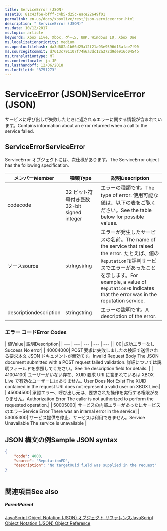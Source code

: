 ```yaml
---
title: ServiceError (JSON)
assetID: 81c43f6e-bfff-c4b5-d25c-eace22649f01
permalink: en-us/docs/xboxlive/rest/json-serviceerror.html
description: " ServiceError (JSON)"
ms.date: 10/12/2017
ms.topic: article
keywords: Xbox Live, Xbox, ゲーム, UWP, Windows 10, Xbox One
ms.localizationpriority: medium
ms.openlocfilehash: da3d682a1b66d25a12f21a93e9596d13afae7f90
ms.sourcegitcommit: d7613c791107f74b6a3dc12a372d9de916c0454b
ms.translationtype: MT
ms.contentlocale: ja-JP
ms.lasthandoff: 12/06/2018
ms.locfileid: "8751273"
---
```

# <a name="serviceerror-json"></a><span data-ttu-id="7ac05-104">ServiceError (JSON)</span><span class="sxs-lookup"><span data-stu-id="7ac05-104">ServiceError (JSON)</span></span>
<span data-ttu-id="7ac05-105">サービスに呼び出しが失敗したときに返されるエラーに関する情報が含まれています。</span><span class="sxs-lookup"><span data-stu-id="7ac05-105">Contains information about an error returned when a call to the service failed.</span></span> 
<a id="ID4EN"></a>

 
## <a name="serviceerror"></a><span data-ttu-id="7ac05-106">ServiceError</span><span class="sxs-lookup"><span data-stu-id="7ac05-106">ServiceError</span></span>
 
<span data-ttu-id="7ac05-107">ServiceError オブジェクトには、次仕様があります。</span><span class="sxs-lookup"><span data-stu-id="7ac05-107">The ServiceError object has the following specification.</span></span>
 
| <span data-ttu-id="7ac05-108">メンバー</span><span class="sxs-lookup"><span data-stu-id="7ac05-108">Member</span></span>| <span data-ttu-id="7ac05-109">種類</span><span class="sxs-lookup"><span data-stu-id="7ac05-109">Type</span></span>| <span data-ttu-id="7ac05-110">説明</span><span class="sxs-lookup"><span data-stu-id="7ac05-110">Description</span></span>| 
| --- | --- | --- | 
| <span data-ttu-id="7ac05-111">code</span><span class="sxs-lookup"><span data-stu-id="7ac05-111">code</span></span>| <span data-ttu-id="7ac05-112">32 ビット符号付き整数</span><span class="sxs-lookup"><span data-stu-id="7ac05-112">32-bit signed integer</span></span> | <span data-ttu-id="7ac05-113">エラーの種類です。</span><span class="sxs-lookup"><span data-stu-id="7ac05-113">The type of error.</span></span> <span data-ttu-id="7ac05-114">使用可能な値は、以下の表をご覧ください。</span><span class="sxs-lookup"><span data-stu-id="7ac05-114">See the table below for possible values.</span></span> | 
| <span data-ttu-id="7ac05-115">ソース</span><span class="sxs-lookup"><span data-stu-id="7ac05-115">source</span></span>| <span data-ttu-id="7ac05-116">string</span><span class="sxs-lookup"><span data-stu-id="7ac05-116">string</span></span> | <span data-ttu-id="7ac05-117">エラーが発生したサービスの名前。</span><span class="sxs-lookup"><span data-stu-id="7ac05-117">The name of the service that raised the error.</span></span> <span data-ttu-id="7ac05-118">たとえば、値の<code>ReputationFD</code>評判サービスでエラーがあったことを示します。</span><span class="sxs-lookup"><span data-stu-id="7ac05-118">For example, a value of <code>ReputationFD</code> indicates that the error was in the reputation service.</span></span> | 
| <span data-ttu-id="7ac05-119">description</span><span class="sxs-lookup"><span data-stu-id="7ac05-119">description</span></span>| <span data-ttu-id="7ac05-120">string</span><span class="sxs-lookup"><span data-stu-id="7ac05-120">string</span></span>| <span data-ttu-id="7ac05-121">エラーの説明です。</span><span class="sxs-lookup"><span data-stu-id="7ac05-121">A description of the error.</span></span> | 
 
<a id="ID4EBC"></a>

 
### <a name="error-codes"></a><span data-ttu-id="7ac05-122">エラー コード</span><span class="sxs-lookup"><span data-stu-id="7ac05-122">Error Codes</span></span>
 
| <span data-ttu-id="7ac05-123">値</span><span class="sxs-lookup"><span data-stu-id="7ac05-123">Value</span></span>| <span data-ttu-id="7ac05-124">説明</span><span class="sxs-lookup"><span data-stu-id="7ac05-124">Description</span></span>| 
| --- | --- | --- | --- | --- | 
| <span data-ttu-id="7ac05-125">0</span><span class="sxs-lookup"><span data-stu-id="7ac05-125">0</span></span>| <span data-ttu-id="7ac05-126">成功エラーなし</span><span class="sxs-lookup"><span data-stu-id="7ac05-126">Success No error</span></span>| 
| <span data-ttu-id="7ac05-127">4000</span><span class="sxs-lookup"><span data-stu-id="7ac05-127">4000</span></span>| <span data-ttu-id="7ac05-128">POST 要求に失敗しましたの検証で送信される要求本文 JSON ドキュメントが無効です。</span><span class="sxs-lookup"><span data-stu-id="7ac05-128">Invalid Request Body The JSON document submitted with a POST request failed validation.</span></span> <span data-ttu-id="7ac05-129">詳細については説明フィールドを参照してください。</span><span class="sxs-lookup"><span data-stu-id="7ac05-129">See the description field for details.</span></span> | 
| <span data-ttu-id="7ac05-130">4100</span><span class="sxs-lookup"><span data-stu-id="7ac05-130">4100</span></span>| <span data-ttu-id="7ac05-131">ユーザーがいない存在、XUID 要求 URI に含まれているは XBOX Live で有効なユーザーにはありません。</span><span class="sxs-lookup"><span data-stu-id="7ac05-131">User Does Not Exist The XUID contained in the request URI does not represent a valid user on XBOX Live.</span></span>| 
| <span data-ttu-id="7ac05-132">4500</span><span class="sxs-lookup"><span data-stu-id="7ac05-132">4500</span></span>| <span data-ttu-id="7ac05-133">承認エラー、呼び出し元は、要求された操作を実行する権限がありません。</span><span class="sxs-lookup"><span data-stu-id="7ac05-133">Authorization Error The caller is not authorized to perform the requested operation.</span></span>| 
| <span data-ttu-id="7ac05-134">5000</span><span class="sxs-lookup"><span data-stu-id="7ac05-134">5000</span></span>| <span data-ttu-id="7ac05-135">サービスの内部エラーがあったにサービスのエラー</span><span class="sxs-lookup"><span data-stu-id="7ac05-135">Service Error There was an internal error in the service</span></span>| 
| <span data-ttu-id="7ac05-136">5300</span><span class="sxs-lookup"><span data-stu-id="7ac05-136">5300</span></span>| <span data-ttu-id="7ac05-137">サービス提供を停止、サービスは利用できません。</span><span class="sxs-lookup"><span data-stu-id="7ac05-137">Service Unavailable The service is unavailable.</span></span>| 
   
<a id="ID4EQE"></a>

 
## <a name="sample-json-syntax"></a><span data-ttu-id="7ac05-138">JSON 構文の例</span><span class="sxs-lookup"><span data-stu-id="7ac05-138">Sample JSON syntax</span></span>
 

```json
{
    "code": 4000,
    "source": "ReputationFD",
    "description": "No targetXuid field was supplied in the request"
}
    
```

  
<a id="ID4EZE"></a>

 
## <a name="see-also"></a><span data-ttu-id="7ac05-139">関連項目</span><span class="sxs-lookup"><span data-stu-id="7ac05-139">See also</span></span>
 
<a id="ID4E2E"></a>

 
##### <a name="parent"></a><span data-ttu-id="7ac05-140">Parent</span><span class="sxs-lookup"><span data-stu-id="7ac05-140">Parent</span></span> 

[<span data-ttu-id="7ac05-141">JavaScript Object Notation (JSON) オブジェクト リファレンス</span><span class="sxs-lookup"><span data-stu-id="7ac05-141">JavaScript Object Notation (JSON) Object Reference</span></span>](atoc-xboxlivews-reference-json.md)

   